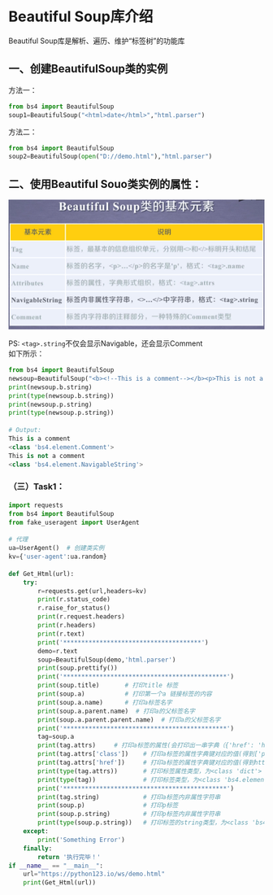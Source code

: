 # Beautiful Soup库介绍
Beautiful Soup库是解析、遍历、维护“标签树”的功能库

## 一、创建BeautifulSoup类的实例

方法一：
```python
from bs4 import BeautifulSoup
soup1=BeautifulSoup("<html>date</html>","html.parser")
```

方法二：
```python
from bs4 import BeautifulSoup
soup2=BeautifulSoup(open("D://demo.html"),"html.parser")
```


## 二、使用Beautiful Souo类实例的属性：
![Beautiful Souo类实例的属性](https://github.com/LouieLouieZPC/Python-spider/blob/master/Python-spider%E5%AD%A6%E4%B9%A0%E8%BE%85%E5%8A%A9%E6%96%87%E4%BB%B6/Beautiful%20Souo%E7%B1%BB%E5%AE%9E%E4%BE%8B%E7%9A%84%E5%B1%9E%E6%80%A7.png?raw=true)

PS:
`<tag>.string`不仅会显示Navigable，还会显示Comment  
如下所示：
```python
from bs4 import BeautifulSoup
newsoup=BeautifulSoup("<b><!--This is a comment--></b><p>This is not a comment</p>",'html.parser')
print(newsoup.b.string)
print(type(newsoup.b.string))
print(newsoup.p.string)
print(type(newsoup.p.string))

# Output:
This is a comment
<class 'bs4.element.Comment'>
This is not a comment
<class 'bs4.element.NavigableString'>
```



### （三）Task1：
```python
import requests
from bs4 import BeautifulSoup
from fake_useragent import UserAgent

# 代理
ua=UserAgent()  # 创建类实例
kv={'user-agent':ua.random}

def Get_Html(url):
    try:
        r=requests.get(url,headers=kv)
        print(r.status_code)
        r.raise_for_status()
        print(r.request.headers)
        print(r.headers)
        print(r.text)
        print('**************************************')
        demo=r.text
        soup=BeautifulSoup(demo,'html.parser')
        print(soup.prettify())
        print('*********************************************')
        print(soup.title)       # 打印title 标签
        print(soup.a)           # 打印第一个a 链接标签的内容
        print(soup.a.name)      # 打印a标签名字
        print(soup.a.parent.name)  # 打印a的父标签名字
        print(soup.a.parent.parent.name)  # 打印a的父标签名字
        print('*********************************************')
        tag=soup.a
        print(tag.attrs)     # 打印a标签的属性(会打印出一串字典（{'href': 'http://www.icourse163.org/course/BIT-268001', 'class': ['py1'], 'id': 'link1'}）)
        print(tag.attrs['class'])    # 打印a标签的属性字典键对应的值(得到['py1'])
        print(tag.attrs['href'])     # 打印a标签的属性字典键对应的值(得到http://www.icourse163.org/course/BIT-268001)
        print(type(tag.attrs))       # 打印标签属性类型，为<class 'dict'>
        print(type(tag))             # 打印标签类型，为<class 'bs4.element.Tag'>
        print('*********************************************')
        print(tag.string)            # 打印a标签内非属性字符串
        print(soup.p)                # 打印p标签
        print(soup.p.string)         # 打印p标签内非属性字符串
        print(type(soup.p.string))   # 打印标签的string类型，为<class 'bs4.element.NavigableString'>
    except:
        print('Something Error')
    finally:
        return '执行完毕！'
if __name__ == "__main__":
    url="https://python123.io/ws/demo.html"
    print(Get_Html(url))
```


